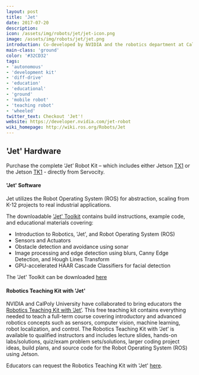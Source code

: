 ```yaml
---
layout: post
title: 'Jet'
date: 2017-07-20
description:
icon: /assets/img/robots/jet/jet-icon.png
image: /assets/img/robots/jet/jet.png
introduction: Co-developed by NVIDIA and the robotics department at California Polytechnic State University, ‘Jet’ is a smart, autonomous robot based on the NVIDIA Jetson embedded development platform utilizing Servocity Acotobotics components. Jet’s brain is built around the NVIDIA Tegra SoC and uses the same NVIDIA computing cores designed into supercomputers. This gives Jet compute-intensive computer vision, artificial intelligence (AI), and self-driving capabilities in a low-cost package.
main-class: 'ground'
color: '#32CD32'
tags:
- 'autonomous'
- 'development kit'
- 'diff-drive'
- 'education'
- 'educational'
- 'ground'
- 'mobile robot'
- 'teaching robot'
- 'wheeled'
twitter_text: Checkout 'Jet'!
website: https://developer.nvidia.com/jet-robot
wiki_homepage: http://wiki.ros.org/Robots/Jet
---
```


## 'Jet' Hardware

Purchase the complete ‘Jet’ Robot Kit – which includes either Jetson [TX1](https://www.servocity.com/tx1-jet-robot-kit) or the Jetson [TK1](https://www.servocity.com/tk1-jet-robot-kit) - directly from Servocity.

#### 'Jet' Software

Jet utilizes the Robot Operating System (ROS) for abstraction, scaling from K-12 projects to real industrial applications.

The downloadable ['Jet' Toolkit](https://developer.nvidia.com/jet-robot) contains build instructions, example code, and educational materials covering:

* Introduction to Robotics, 'Jet', and Robot Operating System (ROS)
* Sensors and Actuators
* Obstacle detection and avoidance using sonar
* Image processing and edge detection using blurs, Canny Edge Detection, and Hough Lines Transform
* GPU-accelerated HAAR Cascade Classifiers for facial detection

The 'Jet' Toolkit can be downloaded [here](https://developer.nvidia.com/jet-robot)

#### Robotics Teaching Kit with 'Jet'

NVIDIA and CalPoly University have collaborated to bring educators the [Robotics Teaching Kit with ‘Jet’](https://developer.nvidia.com/teaching-kits). This free teaching kit contains everything needed to teach a full-term course covering introductory and advanced robotics concepts such as sensors, computer vision, machine learning, robot localization, and control. The Robotics Teaching Kit with ‘Jet’ is available to qualified instructors and includes lecture slides, hands-on labs/solutions, quiz/exam problem sets/solutions, larger coding project ideas, build plans, and source code for the Robot Operating System (ROS) using Jetson.

Educators can request the Robotics Teaching Kit with 'Jet' [here](https://developer.nvidia.com/teaching-kits). 
